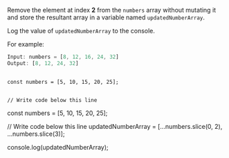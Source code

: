 Remove the element at index **2**
from the `numbers` array without mutating it
and
store the resultant array in a variable named
`updatedNumberArray`.

Log the value of `updatedNumberArray`
to the console.

For example:
```js
Input: numbers = [8, 12, 16, 24, 32]
Output: [8, 12, 24, 32]
```

<codeblock type="exercise" language="javascript" testMode="fixedInput">
<code>
const numbers = [5, 10, 15, 20, 25];

// Write code below this line
</code>

<solution>
const numbers = [5, 10, 15, 20, 25];

// Write code below this line
updatedNumberArray = [...numbers.slice(0, 2), ...numbers.slice(3)];

console.log(updatedNumberArray);
</solution>
</codeblock>
